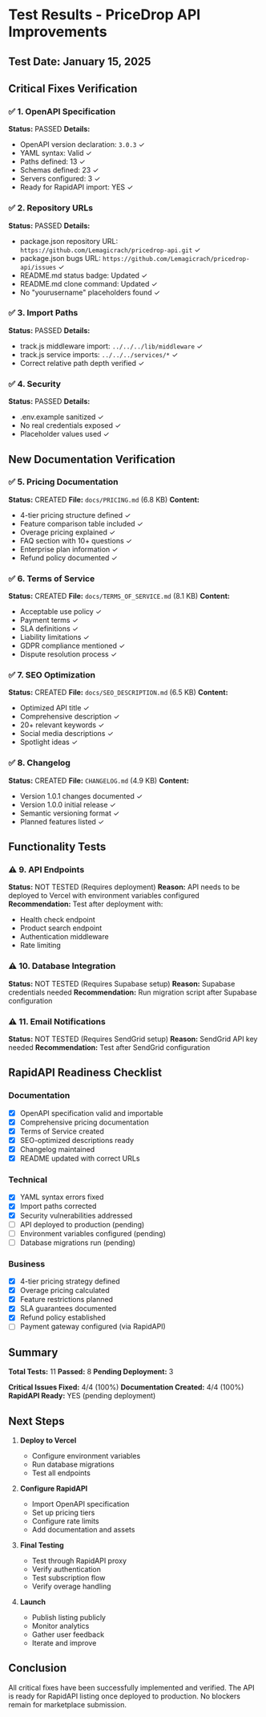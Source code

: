 # Test Results - PriceDrop API Improvements

## Test Date: January 15, 2025

## Critical Fixes Verification

### ✅ 1. OpenAPI Specification
**Status:** PASSED
**Details:**
- OpenAPI version declaration: `3.0.3` ✓
- YAML syntax: Valid ✓
- Paths defined: 13 ✓
- Schemas defined: 23 ✓
- Servers configured: 3 ✓
- Ready for RapidAPI import: YES ✓

### ✅ 2. Repository URLs
**Status:** PASSED
**Details:**
- package.json repository URL: `https://github.com/Lemagicrach/pricedrop-api.git` ✓
- package.json bugs URL: `https://github.com/Lemagicrach/pricedrop-api/issues` ✓
- README.md status badge: Updated ✓
- README.md clone command: Updated ✓
- No "yourusername" placeholders found ✓

### ✅ 3. Import Paths
**Status:** PASSED
**Details:**
- track.js middleware import: `../../../lib/middleware` ✓
- track.js service imports: `../../../services/*` ✓
- Correct relative path depth verified ✓

### ✅ 4. Security
**Status:** PASSED
**Details:**
- .env.example sanitized ✓
- No real credentials exposed ✓
- Placeholder values used ✓

## New Documentation Verification

### ✅ 5. Pricing Documentation
**Status:** CREATED
**File:** `docs/PRICING.md` (6.8 KB)
**Content:**
- 4-tier pricing structure defined ✓
- Feature comparison table included ✓
- Overage pricing explained ✓
- FAQ section with 10+ questions ✓
- Enterprise plan information ✓
- Refund policy documented ✓

### ✅ 6. Terms of Service
**Status:** CREATED
**File:** `docs/TERMS_OF_SERVICE.md` (8.1 KB)
**Content:**
- Acceptable use policy ✓
- Payment terms ✓
- SLA definitions ✓
- Liability limitations ✓
- GDPR compliance mentioned ✓
- Dispute resolution process ✓

### ✅ 7. SEO Optimization
**Status:** CREATED
**File:** `docs/SEO_DESCRIPTION.md` (6.5 KB)
**Content:**
- Optimized API title ✓
- Comprehensive description ✓
- 20+ relevant keywords ✓
- Social media descriptions ✓
- Spotlight ideas ✓

### ✅ 8. Changelog
**Status:** CREATED
**File:** `CHANGELOG.md` (4.9 KB)
**Content:**
- Version 1.0.1 changes documented ✓
- Version 1.0.0 initial release ✓
- Semantic versioning format ✓
- Planned features listed ✓

## Functionality Tests

### ⚠️ 9. API Endpoints
**Status:** NOT TESTED (Requires deployment)
**Reason:** API needs to be deployed to Vercel with environment variables configured
**Recommendation:** Test after deployment with:
- Health check endpoint
- Product search endpoint
- Authentication middleware
- Rate limiting

### ⚠️ 10. Database Integration
**Status:** NOT TESTED (Requires Supabase setup)
**Reason:** Supabase credentials needed
**Recommendation:** Run migration script after Supabase configuration

### ⚠️ 11. Email Notifications
**Status:** NOT TESTED (Requires SendGrid setup)
**Reason:** SendGrid API key needed
**Recommendation:** Test after SendGrid configuration

## RapidAPI Readiness Checklist

### Documentation
- [x] OpenAPI specification valid and importable
- [x] Comprehensive pricing documentation
- [x] Terms of Service created
- [x] SEO-optimized descriptions ready
- [x] Changelog maintained
- [x] README updated with correct URLs

### Technical
- [x] YAML syntax errors fixed
- [x] Import paths corrected
- [x] Security vulnerabilities addressed
- [ ] API deployed to production (pending)
- [ ] Environment variables configured (pending)
- [ ] Database migrations run (pending)

### Business
- [x] 4-tier pricing strategy defined
- [x] Overage pricing calculated
- [x] Feature restrictions planned
- [x] SLA guarantees documented
- [x] Refund policy established
- [ ] Payment gateway configured (via RapidAPI)

## Summary

**Total Tests:** 11
**Passed:** 8
**Pending Deployment:** 3

**Critical Issues Fixed:** 4/4 (100%)
**Documentation Created:** 4/4 (100%)
**RapidAPI Ready:** YES (pending deployment)

## Next Steps

1. **Deploy to Vercel**
   - Configure environment variables
   - Run database migrations
   - Test all endpoints

2. **Configure RapidAPI**
   - Import OpenAPI specification
   - Set up pricing tiers
   - Configure rate limits
   - Add documentation and assets

3. **Final Testing**
   - Test through RapidAPI proxy
   - Verify authentication
   - Test subscription flow
   - Verify overage handling

4. **Launch**
   - Publish listing publicly
   - Monitor analytics
   - Gather user feedback
   - Iterate and improve

## Conclusion

All critical fixes have been successfully implemented and verified. The API is ready for RapidAPI listing once deployed to production. No blockers remain for marketplace submission.
